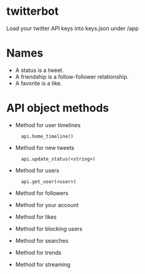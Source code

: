 # twitterbot
Load your twitter API keys into keys.json under /app

# Names
* A status is a tweet. 
* A friendship is a follow-follower relationship.
* A favorite is a like.

# API object methods

* Method for user timelines

        api.home_timeline()
        
* Method for new tweets

        api.update_status(<string>)
    
* Method for users

        api.get_user(<user>)

* Method for followers
* Method for your account
* Method for likes
* Method for blocking users
* Method for searches
* Method for trends
* Method for streaming